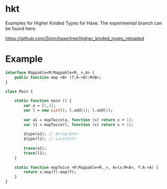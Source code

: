 # hkt
Examples for Higher Kinded Types for Haxe. The experimental branch can be found here:

https://github.com/Simn/haxe/tree/higher_kinded_types_reloaded

# Example
```haxe
interface Mappable<M:Mappable<M,_>,A> {
	public function map <B> (f:A->B):M<B>;
}

class Main {
	
	static function main () {
		var a = [1,2];
		var l = new List(); l.add(1); l.add(2);
		
		var a1 = mapTwice(a, function (x) return x + 1);
		var l1 = mapTwice(l, function (x) return x + 1);
		
		$type(a1); // Array<Int>
		$type(l1); // List<Int>
		
		trace(a1);
		trace(l1);
	}
	
	static function mapTwice <M:Mappable<M,_>, A>(x:M<A>, f:A->A) {
		return x.map(f).map(f);
	}
}
```
